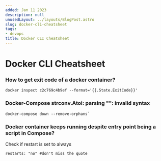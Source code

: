 ```yaml
---
added: Jan 11 2023
description: null
unusedLayout: ../layouts/BlogPost.astro
slug: docker-cli-cheatsheet
tags:
- devops
title: Docker CLI Cheatsheet
---
```


# Docker CLI Cheatsheet

### How to get exit code of a docker container?

```
docker inspect c2c769c4b9ef --format='{{.State.ExitCode}}'
```

### Docker-Compose strconv.Atoi: parsing "": invalid syntax

```
docker-compose down --remove-orphans`
```

### Docker container keeps running despite entry point being a script in Compose?

Check if restart is set to always

```
restarts: "no" #don't miss the quote
```
